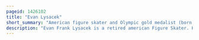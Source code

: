 ```yaml
---
pageid: 1426102
title: "Evan Lysacek"
short_summary: "American figure skater and Olympic gold medalist (born 1985)"
description: "Evan Frank Lysacek is a retired american Figure Skater. He is the 2010 Olympic Champion, the 2009 World Champion, a two-time four Continents Champion, the 2009 Grand Prix Final Champion, and a two-time U. S. national champion. Lysacek was the 2010 United States Olympic Committee's SportsMan of the Year, and the winner of the James E. Sullivan Award as the top U. S. Amateur Athlete of 2010. On January 22, 2016, he was inducted into the U. S. Figure skating Hall of Fame."
---
```

